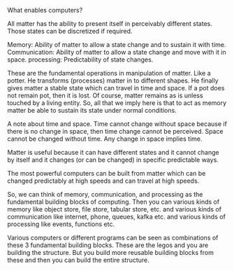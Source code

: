 What enables computers?

All matter has the ability to present itself in perceivably different states. Those states can be discretized if required. 

Memory: Ability of matter to allow a state change and to sustain it with time.
Communication: Ability of matter to allow a state change and move with it in space.
processing: Predictability of state changes. 


These are the fundamental operations in manipulation of matter. Like a potter. He transforms (processes) matter in to different shapes. He finally gives matter a stable state which can travel in time and space. If a pot does not remain pot, then it is lost. Of course, matter remains as is unless touched by a living entity. So, all that we imply here is that to act as memory matter be able to sustain its state under normal conditions. 

A note about time and space. Time cannot change without space because if there is no change in space, then time change cannot be perceived. Space cannot be changed without time. Any change in space implies time. 

Matter is useful because it can have different states and it cannot change by itself and it changes (or can be changed) in specific predictable ways. 

The most powerful computers can be built from matter which can be changed predictably at high speeds and can travel at high speeds. 

So, we can think of memory, communication, and processing as the fundamental building blocks of computing. Then you can various kinds of memory like object store, file store, tabular store, etc. and various kinds of communication like internet, phone, queues, kafka etc. and various kinds of processing like events, functions etc. 

Various computers or different programs can be seen as combinations of these 3 fundamental building blocks. These are the legos and you are building the structure. But you build more reusable building blocks from these and then you can build the entire structure. 
